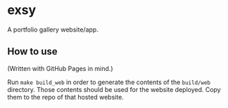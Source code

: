 # exsy

A portfolio gallery website/app.

## How to use

(Written with GitHub Pages in mind.)

Run ```make build_web``` in order to generate the contents of the ```build/web``` directory. Those contents should be used for the website deployed. Copy them to the repo of that hosted website.